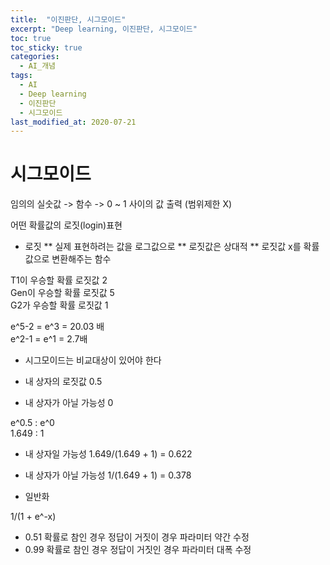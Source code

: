 ```yaml
---
title:  "이진판단, 시그모이드"
excerpt: "Deep learning, 이진판단, 시그모이드"
toc: true
toc_sticky: true
categories:
  - AI_개념
tags:
  - AI
  - Deep learning
  - 이진판단
  - 시그모이드
last_modified_at: 2020-07-21
---
```


# 시그모이드 

임의의 실숫값 -> 함수 -> 0 ~ 1 사이의 값 출력
(범위제한 X)

어떤 확률값의 로짓(login)표현

* 로짓
** 실제 표현하려는 값을 로그값으로
** 로짓값은 상대적
** 로짓값 x를 확률값으로 변환해주는 함수
  
T1이 우승할 확률 로짓값 2  
Gen이 우승할 확률 로짓값 5  
G2가 우승할 확률 로짓값 1
  
e^5-2 = e^3 = 20.03 배  
e^2-1 = e^1 = 2.7배

* 시그모이드는 비교대상이 있어야 한다

* 내 상자의 로짓값 0.5
* 내 상자가 아닐 가능성 0

e^0.5 : e^0  
1.649 : 1

* 내 상자일 가능성
1.649/(1.649 + 1) = 0.622

* 내 상자가 아닐 가능성
1/(1.649 + 1) = 0.378

* 일반화 

1/(1 + e^-x)

* 0.51 확률로 참인 경우
정답이 거짓이 경우 파라미터 약간 수정
* 0.99 확률로 참인 경우
정답이 거짓인 경우 파라미터 대폭 수정


